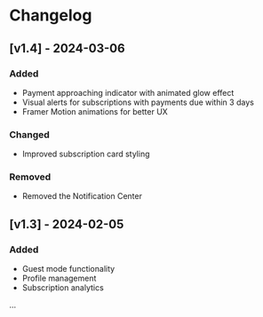 # Changelog

## [v1.4] - 2024-03-06
### Added
- Payment approaching indicator with animated glow effect
- Visual alerts for subscriptions with payments due within 3 days
- Framer Motion animations for better UX

### Changed
- Improved subscription card styling

### Removed
- Removed the Notification Center

## [v1.3] - 2024-02-05
### Added
- Guest mode functionality
- Profile management
- Subscription analytics

... 